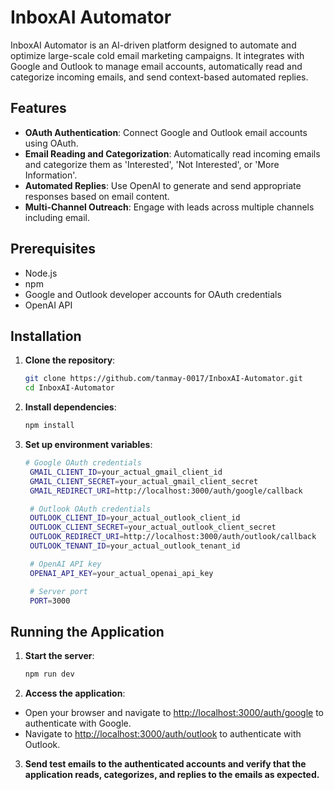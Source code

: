 # InboxAI Automator

InboxAI Automator is an AI-driven platform designed to automate and optimize large-scale cold email marketing campaigns. It integrates with Google and Outlook to manage email accounts, automatically read and categorize incoming emails, and send context-based automated replies.

## Features

- **OAuth Authentication**: Connect Google and Outlook email accounts using OAuth.
- **Email Reading and Categorization**: Automatically read incoming emails and categorize them as 'Interested', 'Not Interested', or 'More Information'.
- **Automated Replies**: Use OpenAI to generate and send appropriate responses based on email content.
- **Multi-Channel Outreach**: Engage with leads across multiple channels including email.

## Prerequisites

- Node.js
- npm
- Google and Outlook developer accounts for OAuth credentials
- OpenAI API

## Installation

1. **Clone the repository**:

   ```bash
   git clone https://github.com/tanmay-0017/InboxAI-Automator.git
   cd InboxAI-Automator


2. **Install dependencies**:

   ```bash
   npm install


3. **Set up environment variables**:

   ```bash
   # Google OAuth credentials
    GMAIL_CLIENT_ID=your_actual_gmail_client_id
    GMAIL_CLIENT_SECRET=your_actual_gmail_client_secret
    GMAIL_REDIRECT_URI=http://localhost:3000/auth/google/callback

    # Outlook OAuth credentials
    OUTLOOK_CLIENT_ID=your_actual_outlook_client_id
    OUTLOOK_CLIENT_SECRET=your_actual_outlook_client_secret
    OUTLOOK_REDIRECT_URI=http://localhost:3000/auth/outlook/callback
    OUTLOOK_TENANT_ID=your_actual_outlook_tenant_id

    # OpenAI API key
    OPENAI_API_KEY=your_actual_openai_api_key

    # Server port
    PORT=3000


## Running the Application

1. **Start the server**:

   ```bash
   npm run dev


2. **Access the application**:

- Open your browser and navigate to [http://localhost:3000/auth/google](http://localhost:3000/auth/google) to authenticate with Google.
- Navigate to [http://localhost:3000/auth/outlook](http://localhost:3000/auth/outlook) to authenticate with Outlook.



3. **Send test emails to the authenticated accounts and verify that the application reads, categorizes, and replies to the emails as expected.**


